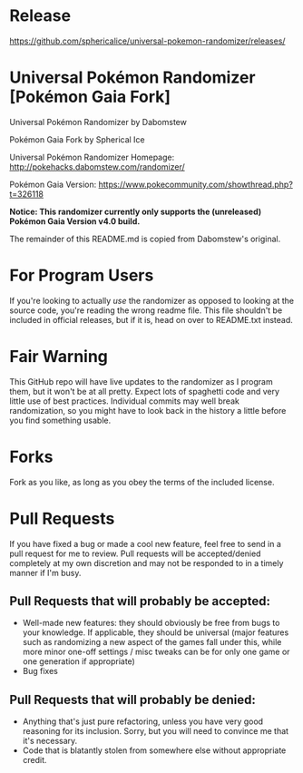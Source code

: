 # Release
https://github.com/sphericalice/universal-pokemon-randomizer/releases/

# Universal Pokémon Randomizer [Pokémon Gaia Fork]
Universal Pokémon Randomizer by Dabomstew

Pokémon Gaia Fork by Spherical Ice

Universal Pokémon Randomizer Homepage: http://pokehacks.dabomstew.com/randomizer/

Pokémon Gaia Version: https://www.pokecommunity.com/showthread.php?t=326118


**Notice: This randomizer currently only supports the (unreleased) Pokémon Gaia Version v4.0 build.**

The remainder of this README.md is copied from Dabomstew's original.

# For Program Users
If you're looking to actually *use* the randomizer as opposed to looking at the 
source code, you're reading the wrong readme file. This file shouldn't be 
included in official releases, but if it is, head on over to README.txt instead.

# Fair Warning
This GitHub repo will have live updates to the randomizer as I program them, but
it won't be at all pretty. Expect lots of spaghetti code and very little use of
best practices. Individual commits may well break randomization, so you might have
to look back in the history a little before you find something usable.

# Forks
Fork as you like, as long as you obey the terms of the included license.

# Pull Requests
If you have fixed a bug or made a cool new feature, feel free to send in a pull
request for me to review. Pull requests will be accepted/denied completely at my
own discretion and may not be responded to in a timely manner if I'm busy.

## Pull Requests that will probably be accepted:
* Well-made new features: they should obviously be free from bugs to your knowledge.
If applicable, they should be universal (major features such as randomizing a new
aspect of the games fall under this, while more minor one-off settings / misc
tweaks can be for only one game or one generation if appropriate)
* Bug fixes

## Pull Requests that will probably be denied:
* Anything that's just pure refactoring, unless you have very good reasoning
for its inclusion. Sorry, but you will need to convince me that it's necessary.
* Code that is blatantly stolen from somewhere else without appropriate credit.
